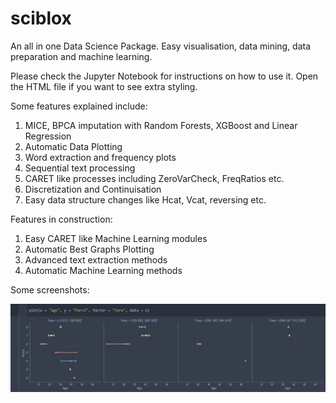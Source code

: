 # sciblox
An all in one Data Science Package. Easy visualisation, data mining, data preparation and machine learning.

Please check the Jupyter Notebook for instructions on how to use it.
Open the HTML file if you want to see extra styling.

Some features explained include:

1. MICE, BPCA imputation with Random Forests, XGBoost and Linear Regression
2. Automatic Data Plotting
3. Word extraction and frequency plots
4. Sequential text processing
5. CARET like processes including ZeroVarCheck, FreqRatios etc.
6. Discretization and Continuisation
7. Easy data structure changes like Hcat, Vcat, reversing etc.

Features in construction:

1. Easy CARET like Machine Learning modules
2. Automatic Best Graphs Plotting
3. Advanced text extraction methods
4. Automatic Machine Learning methods

Some screenshots:

![Plotting](/Plot.jpg?raw=true "Auto Plotting")
